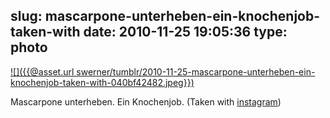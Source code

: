 slug: mascarpone-unterheben-ein-knochenjob-taken-with
date: 2010-11-25 19:05:36
type: photo
---

[![]({{@asset.url swerner/tumblr/2010-11-25-mascarpone-unterheben-ein-knochenjob-taken-with-040bf42482.jpeg}})](http://instagr.am/p/XFGE/)

Mascarpone unterheben. Ein Knochenjob. (Taken with [instagram](http://instagr.am))
